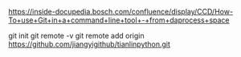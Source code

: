 https://inside-docupedia.bosch.com/confluence/display/CCD/How-To+use+Git+in+a+command+line+tool+-+from+daprocess+space

git init
git remote -v
git remote add origin https://github.com/jiangyigithub/tianlinpython.git